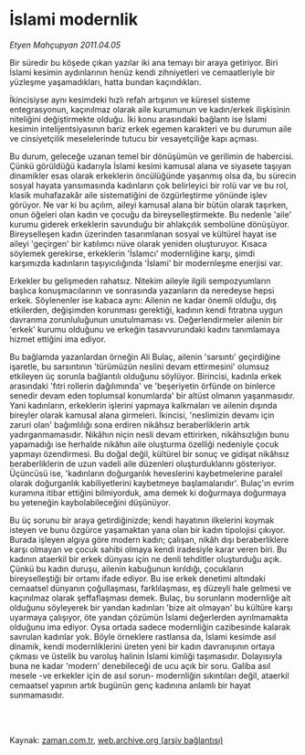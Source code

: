 # İslami modernlik

*Etyen Mahçupyan 2011.04.05*

<td class="columnist-detail">
<p>Bir süredir bu köşede çıkan yazılar iki ana temayı bir araya getiriyor. Biri İslami kesimin aydınlarının henüz kendi zihniyetleri ve cemaatleriyle bir yüzleşme yaşamadıkları, hatta bundan kaçındıkları.</p>
<p>
<div id="haberMetinDiv">
<p>İkincisiyse aynı kesimdeki hızlı refah artışının ve küresel sisteme entegrasyonun, kaçınılmaz olarak aile kurumunun ve kadın/erkek ilişkisinin niteliğini değiştirmekte olduğu. İki konu arasındaki bağlantı ise İslami kesimin intelijentsiyasının bariz erkek egemen karakteri ve bu durumun aile ve cinsiyetçilik meselelerinde tutucu bir vesayetçiliğe kapı açması.
<p>Bu durum, geleceğe uzanan temel bir dönüşümün ve gerilimin de habercisi. Çünkü görüldüğü kadarıyla İslami kesimi kamusal alana ve siyasete taşıyan dinamikler esas olarak erkeklerin öncülüğünde yaşanmış olsa da, bu sürecin sosyal hayata yansımasında kadınların çok belirleyici bir rolü var ve bu rol, klasik muhafazakâr aile sistematiğini de özgürleştirme yönünde işlev görüyor. Ne var ki bu açılım, aileyi kamusal alana bir bütün olarak taşırken, onun öğeleri olan kadın ve çocuğu da bireyselleştirmekte. Bu nedenle 'aile' kurumu giderek erkeklerin savunduğu bir ahlakçılık sembolüne dönüşüyor. Bireyselleşen kadın üzerinden tasarımlanan sosyal ve kültürel hayat ise aileyi 'geçirgen' bir katılımcı nüve olarak yeniden oluşturuyor. Kısaca söylemek gerekirse, erkeklerin 'İslamcı' modernliğine karşı, şimdi karşımızda kadınların taşıyıcılığında 'İslami' bir modernleşme enerjisi var.
<p>Erkekler bu gelişmeden rahatsız. Nitekim aileyle ilgili sempozyumların başlıca konuşmacılarının ve sonrasında yazanların da neredeyse hepsi erkek. Söylenenler ise kabaca aynı: Ailenin ne kadar önemli olduğu, dış etkilerden, değişimden korunması gerektiği, kadının kendi fıtratına uygun davranma zorunluluğunun unutulmaması vs. Değerlendirmeler ailenin bir 'erkek' kurumu olduğunu ve erkeğin tasavvurundaki kadını tanımlamaya hizmet ettiğini ima ediyor.
<p>Bu bağlamda yazanlardan örneğin Ali Bulaç, ailenin 'sarsıntı' geçirdiğine işaretle, bu sarsıntının 'türümüzün neslini devam ettirmesini' olumsuz etkileyen üç sorunla bağlantılı olduğunu söylüyor. Birincisi, kadınla erkek arasındaki 'fıtri rollerin dağılımında' ve 'beşeriyetin örfünde on binlerce senedir devam eden toplumsal konumlarda' bir altüst olmanın yaşanmasıdır. Yani kadınların, erkeklerin işlerini yapmaya kalkmaları ve ailenin dışında bireyler olarak kamusal alana girmeleri. İkincisi, 'neslimizin devamı için zaruri olan' bağımlılığı sona erdiren nikâhsız beraberliklerin artık yadırganmamasıdır. Nikâhın niçin nesli devam ettirirken, nikâhsızlığın bunu yapamadığı ise herhalde nikâhın aile oluşturma özelliği nedeniyle çocuk yapmayı özendirmesi. Bu doğal değil, kültürel bir sonuç ve gidişat nikâhsız beraberliklerin de uzun vadeli aile düzenleri oluşturduklarını gösteriyor. Üçüncüsü ise, 'kadınların doğurganlık heveslerini kaybetmelerine paralel olarak doğurganlık kabiliyetlerini kaybetmeye başlamalarıdır'. Bulaç'ın evrim kuramına itibar ettiğini bilmiyorduk, ama demek ki doğurmaya doğurmaya bu yeteneğin kaybolabileceğini düşünüyor.
<p>Bu üç sorunu bir araya getirdiğinizde; kendi hayatının ilkelerini koymak isteyen ve bunu özgürce yaşamaktan yana olan bir kadın tipolojisi çıkıyor. Burada işleyen algıya göre modern kadın; çalışan, nikâh dışı beraberliklere karşı olmayan ve çocuk sahibi olmaya kendi iradesiyle karar veren biri. Bu kadının ataerkil bir erkek dünyası için ne denli tehditler oluşturduğu açık. Çünkü bu kadın duruşu, ailenin kabuğunun kırıldığı, çocukların bireyselleştiği bir ortamı ifade ediyor. Bu ise erkek denetimi altındaki cemaatsel dünyanın çoğullaşması, farklılaşması, eş düzeyli hale gelmesi ve kaçınılmaz olarak şeffaflaşması demek. Bulaç, bu sorunların modernliğe ait olduğunu söyleyerek bir yandan kadınları 'bize ait olmayan' bu kültüre karşı uyarmaya çalışıyor, öte yandan çözümün İslami değerlerden ayrılmamakta olduğunu ima ediyor. Oysa ortada sadece modernliğin cazibesinde kalarak savrulan kadınlar yok. Böyle örneklere rastlansa da, İslami kesimde asıl dinamik, kendi modernliklerini üreten yeni bir kadın davranışının ortaya çıkması ve üstelik bu varoluş halinin İslami kimliği taşımasıdır. Dolayısıyla buna ne kadar 'modern' denebileceği de ucu açık bir soru. Galiba asıl mesele -ve erkekler için de asıl sorun- modernliğin sıkıntıları değil, ataerkil cemaatsel yapının artık bugünün genç kadınına anlamlı bir hayat sunmamasıdır. </p></p></p></p></p></div>
</p>


<p><br>
		 </br></p></td>

Kaynak: [zaman.com.tr](http://zaman.com.tr/yazar.do?yazino=1117303), [web.archive.org (arşiv bağlantısı)](http://web.archive.org/web/20120314200636/http://www.zaman.com.tr/yazar.do?yazino=1117303)

